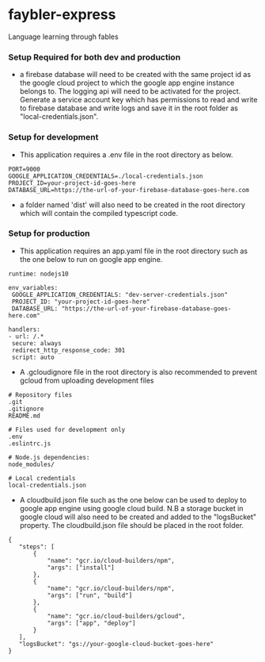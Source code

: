 # faybler-express
Language learning through fables

### Setup Required for both dev and production
- a firebase database will need to be created with the same project id as the google cloud project to which the google app engine instance belongs to. 
The logging api will need to be activated for the project.
Generate a service account key which has permissions to read and write to firebase database and write logs and save it in the root folder as "local-credentials.json".

### Setup for development
 - This application requires a .env file in the root directory as below.
 ```
PORT=9000
GOOGLE_APPLICATION_CREDENTIALS=./local-credentials.json
PROJECT_ID=your-project-id-goes-here
DATABASE_URL=https://the-url-of-your-firebase-database-goes-here.com
 ```
 - a folder named 'dist' will also need to be created in the root directory which will contain the compiled typescript code.

 ### Setup for production
 - This application requires an app.yaml file in the root directory such as the one below to run on google app engine.
 ```
runtime: nodejs10

env_variables:
  GOOGLE_APPLICATION_CREDENTIALS: "dev-server-credentials.json"
  PROJECT_ID: "your-project-id-goes-here"
  DATABASE_URL: "https://the-url-of-your-firebase-database-goes-here.com"

handlers:
- url: /.*
  secure: always
  redirect_http_response_code: 301
  script: auto
 ```

 - A .gcloudignore file in the root directory is also recommended to prevent gcloud from uploading development files
 ```
# Repository files
.git
.gitignore
README.md

# Files used for development only
.env
.eslintrc.js

# Node.js dependencies:
node_modules/

# Local credentials
local-credentials.json
 ```

 - A cloudbuild.json file such as the one below can be used to deploy to google app engine using google cloud build. N.B a storage bucket in google cloud will also need to be created and added to the "logsBucket" property. The cloudbuild.json file should be placed in the root folder.
 ```
 {
    "steps": [
        {
            "name": "gcr.io/cloud-builders/npm",
            "args": ["install"]
        },
        {
            "name": "gcr.io/cloud-builders/npm",
            "args": ["run", "build"]
        },
        {
            "name": "gcr.io/cloud-builders/gcloud",
            "args": ["app", "deploy"]
        }
    ],
    "logsBucket": "gs://your-google-cloud-bucket-goes-here"
}
```
